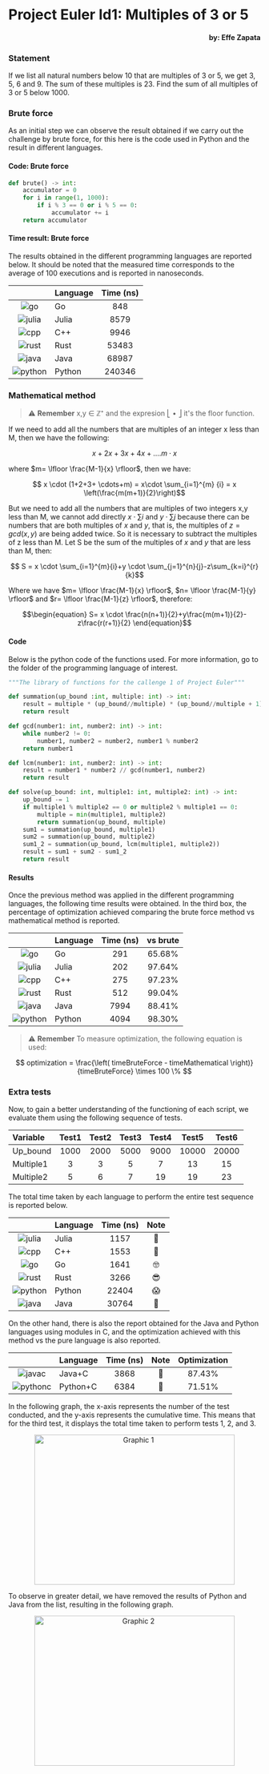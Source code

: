 # Project Euler Id1: Multiples of 3 or 5
#### <p align="right">by: Effe Zapata</p>

### Statement

If we list all natural numbers below 10 that are multiples of 3 or 5, we get 3, 5, 6 and 9. The sum of these multiples is 23.
Find the sum of all multiples of 3 or 5 below 1000.

### Brute force

As an initial step we can observe the result obtained if we carry out the challenge by brute force, for this here is the code used in Python and the result in different languages.

#### Code: Brute force

```python
def brute() -> int:
    accumulator = 0
    for i in range(1, 1000):
        if i % 3 == 0 or i % 5 == 0:
            accumulator += i
    return accumulator

```

#### Time result: Brute force

The results obtained in the different programming languages ​​are reported below. It should be noted that the measured time corresponds to the average of 100 executions and is reported in nanoseconds.

<div  align="center">

| |Language | Time (ns) |
|:-:|:--|:--: | 
|![go](https://github.com/jhonnyzta/ProjectEuler/assets/70600594/8e4f4251-2d53-4c3b-bdab-2665577f1cf4) |Go | 848|
|![julia](https://github.com/jhonnyzta/ProjectEuler/assets/70600594/64449037-acae-4f72-a49a-d4b587b1b638)  |Julia |8579 |
|![cpp](https://github.com/jhonnyzta/ProjectEuler/assets/70600594/168fd9cb-5554-441b-9d17-71642b3ac956)|C++ | 9946 |
|![rust](https://github.com/jhonnyzta/ProjectEuler/assets/70600594/38212ef8-b357-4ded-b852-dd5530a2b3d3)  |Rust| 53483 |
|![java](https://github.com/jhonnyzta/ProjectEuler/assets/70600594/a6f44277-4820-4a11-b6d4-8567f129b2b0) |Java | 68987 |
|![python](https://github.com/jhonnyzta/ProjectEuler/assets/70600594/ba32a2c1-8535-4d50-85ac-8e7e96a3a6aa) |Python |240346|


</div>



### Mathematical method

> ⚠️ **Remember** x,y &#x2208; &#8484;&#x207A; and the expresion &#x23A3; &#x2022; &#x23A6; it's the floor function.

If we need to add all the numbers that are multiples of an integer x less than M, then we have the following:

$$ x+2x+3x+4x+.... m \cdot x$$

where $m= \lfloor \frac{M-1}{x} \rfloor$, then we have:

$$ x \cdot (1+2+3+ \cdots+m) = x\cdot \sum_{i=1}^{m} {i} = x \left(\frac{m(m+1)}{2}\right)$$

But we need to add all the numbers that are multiples of two integers x,y less than M, we cannot add directly $x \cdot \sum {i}$ and $y \cdot \sum {j}$ because there can be numbers that are both multiples of $x$ and $y$, that is, the multiples of $z=gcd(x,y)$ are being added twice. So it is necessary to subtract the multiples of z less than M. Let S be the sum of the multiples of $x$ and $y$ that are less than M, then:

$$ S = x \cdot \sum_{i=1}^{m}{i}+y \cdot \sum_{j=1}^{n}{j}-z\sum_{k=i}^{r}{k}$$

Where we have $m= \lfloor \frac{M-1}{x} \rfloor$, $n= \lfloor \frac{M-1}{y} \rfloor$ and $r= \lfloor \frac{M-1}{z} \rfloor$, therefore:

$$\begin{equation} S= x \cdot \frac{n(n+1)}{2}+y\frac{m(m+1)}{2}-z\frac{r(r+1)}{2} \end{equation}$$


#### Code

Below is the python code of the functions used. For more information, go to the folder of the programming language of interest.

```python
"""The library of functions for the callenge 1 of Project Euler"""

def summation(up_bound :int, multiple: int) -> int:
    result = multiple * (up_bound//multiple) * (up_bound//multiple + 1) // 2
    return result

def gcd(number1: int, number2: int) -> int:
    while number2 != 0:
        number1, number2 = number2, number1 % number2
    return number1

def lcm(number1: int, number2: int) -> int:
    result = number1 * number2 // gcd(number1, number2)
    return result

def solve(up_bound: int, multiple1: int, multiple2: int) -> int:
    up_bound -= 1
    if multiple1 % multiple2 == 0 or multiple2 % multiple1 == 0:
        multiple = min(multiple1, multiple2)
        return summation(up_bound, multiple)
    sum1 = summation(up_bound, multiple1)
    sum2 = summation(up_bound, multiple2)
    sum1_2 = summation(up_bound, lcm(multiple1, multiple2))
    result = sum1 + sum2 - sum1_2
    return result

```
#### Results

Once the previous method was applied in the different programming languages, the following time results were obtained. In the third box, the percentage of optimization achieved comparing the brute force method vs mathematical method is reported.

<div align="center">

| |Language | Time (ns) | vs brute |
|:-:|:--|:--: | :--: |
|![go](https://github.com/jhonnyzta/ProjectEuler/assets/70600594/8e4f4251-2d53-4c3b-bdab-2665577f1cf4) |Go | 291| 65.68% |
|![julia](https://github.com/jhonnyzta/ProjectEuler/assets/70600594/64449037-acae-4f72-a49a-d4b587b1b638)  |Julia |202 | 97.64%|
|![cpp](https://github.com/jhonnyzta/ProjectEuler/assets/70600594/168fd9cb-5554-441b-9d17-71642b3ac956)|C++ | 275 | 97.23% |
|![rust](https://github.com/jhonnyzta/ProjectEuler/assets/70600594/38212ef8-b357-4ded-b852-dd5530a2b3d3)  |Rust| 512 | 99.04% |
|![java](https://github.com/jhonnyzta/ProjectEuler/assets/70600594/a6f44277-4820-4a11-b6d4-8567f129b2b0) |Java | 7994 | 88.41% |
|![python](https://github.com/jhonnyzta/ProjectEuler/assets/70600594/ba32a2c1-8535-4d50-85ac-8e7e96a3a6aa) |Python | 4094| 98.30% |

</div>

> ⚠️ **Remember** To measure optimization, the following equation is used:

$$ optimization = \frac{\left( timeBruteForce - timeMathematical \right)}{timeBruteForce} \times 100 \% $$

### Extra tests

Now, to gain a better understanding of the functioning of each script, we evaluate them using the following sequence of tests.

<div align="center">

|Variable | Test1 |Test2 |Test3 |Test4 |Test5 |Test6 |
|:--|:--:|:--:|:--:|:--:|:--:|:--:|
|Up_bound| 1000 | 2000 | 5000 | 9000 | 10000 | 20000 | 
|Multiple1| 3 | 3 | 5 | 7 | 13 | 15 | 
|Multiple2| 5 | 6 | 7 | 19 | 19 | 23 | 

</div>

The total time taken by each language to perform the entire test sequence is reported below.

<div align="center">

|  |Language | Time (ns)| Note |
|:----:|:--- | :---: | :---:|
| ![julia](https://github.com/jhonnyzta/ProjectEuler/assets/70600594/64449037-acae-4f72-a49a-d4b587b1b638) | Julia| 1157 | &#129395; | 
| ![cpp](https://github.com/jhonnyzta/ProjectEuler/assets/70600594/168fd9cb-5554-441b-9d17-71642b3ac956) | C++| 1553 | &#129325; | 
| ![go](https://github.com/jhonnyzta/ProjectEuler/assets/70600594/8e4f4251-2d53-4c3b-bdab-2665577f1cf4) | Go| 1641 | &#129299; | 
| ![rust](https://github.com/jhonnyzta/ProjectEuler/assets/70600594/38212ef8-b357-4ded-b852-dd5530a2b3d3) | Rust| 3266 | &#128526; | 
| ![python](https://github.com/jhonnyzta/ProjectEuler/assets/70600594/ba32a2c1-8535-4d50-85ac-8e7e96a3a6aa) | Python| 22404 | &#128561; | 
| ![java](https://github.com/jhonnyzta/ProjectEuler/assets/70600594/a6f44277-4820-4a11-b6d4-8567f129b2b0) | Java| 30764 | &#129398; | 

</div>

On the other hand, there is also the report obtained for the Java and Python languages ​​using modules in C, and the optimization achieved with this method vs the pure language is also reported.

<div align="center">

|  |Language | Time (ns)| Note |Optimization|
|:----:|:--- | :---: | :---:|:--:|
| ![javac](https://github.com/jhonnyzta/ProjectEuler/assets/70600594/ea322cef-dde0-4acc-9747-e5ff1e8e0426) | Java+C| 3868 | &#129400; | 87.43% |
| ![pythonc](https://github.com/jhonnyzta/ProjectEuler/assets/70600594/15fdc43d-d714-4392-86f1-6cb66caacd0d) | Python+C| 6384 | &#129400; | 71.51% |

</div>

In the following graph, the x-axis represents the number of the test conducted, and the y-axis represents the cumulative time. This means that for the third test, it displays the total time taken to perform tests 1, 2, and 3.

<p align="center">
<img src="https://github.com/jhonnyzta/ProjectEuler/assets/70600594/8a5a7419-cf16-49e0-a9e8-406c12492530" alt="Graphic 1" width="400" height="300">
</p>

To observe in greater detail, we have removed the results of Python and Java from the list, resulting in the following graph.


<p align="center">
    
<img src="https://github.com/jhonnyzta/ProjectEuler/assets/70600594/ceff4234-ba31-4be5-b65d-c19132037d90" alt="Graphic 2" width="400" height="300">
</p>

